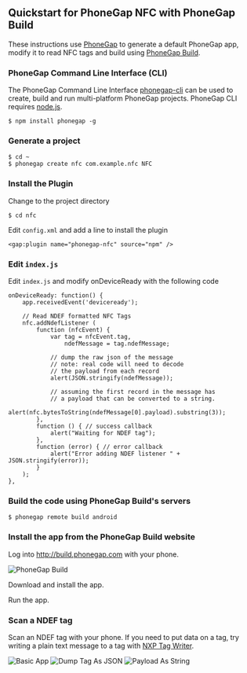 ## Quickstart for PhoneGap NFC with PhoneGap Build

These instructions use [PhoneGap](http://phonegap.com/) to generate a default PhoneGap app, modify it to read NFC tags and build using [PhoneGap Build](http://build.phonegap.com).

### PhoneGap Command Line Interface (CLI)

The PhoneGap Command Line Interface [phonegap-cli](https://npmjs.org/package/phonegap) can be used to create, build and run multi-platform PhoneGap projects. PhoneGap CLI requires [node.js](http://nodejs.org).

    $ npm install phonegap -g

### Generate a project

    $ cd ~
    $ phonegap create nfc com.example.nfc NFC

### Install the Plugin

Change to the project directory

    $ cd nfc

Edit `config.xml` and add a line to install the plugin

    <gap:plugin name="phonegap-nfc" source="npm" />

### Edit `index.js`

Edit `index.js` and modify onDeviceReady with the following code

    onDeviceReady: function() {
        app.receivedEvent('deviceready');

        // Read NDEF formatted NFC Tags
        nfc.addNdefListener (
            function (nfcEvent) {
                var tag = nfcEvent.tag,
                    ndefMessage = tag.ndefMessage;

                // dump the raw json of the message
                // note: real code will need to decode
                // the payload from each record
                alert(JSON.stringify(ndefMessage));

                // assuming the first record in the message has
                // a payload that can be converted to a string.
                alert(nfc.bytesToString(ndefMessage[0].payload).substring(3));
            },
            function () { // success callback
                alert("Waiting for NDEF tag");
            },
            function (error) { // error callback
                alert("Error adding NDEF listener " + JSON.stringify(error));
            }
        );
    },

### Build the code using PhoneGap Build's servers

    $ phonegap remote build android

### Install the app from the PhoneGap Build website

Log into http://build.phonegap.com with your phone.

![PhoneGap Build](phonegap_build.png "PhoneGap Build")

Download and install the app.

Run the app.

### Scan a NDEF tag

Scan an NDEF tag with your phone. If you need to put data on a tag, try writing a plain text message to a tag with [NXP Tag Writer](https://play.google.com/store/apps/details?id=com.nxp.nfc.tagwriter).

![Basic App](read_tag_1_basic_app.png "Basic App")
![Dump Tag As JSON](read_tag_2_dump_tag.png "Dump Tag As JSON")
![Payload As String](read_tag_3_payload_as_string.png "Payload As String")

